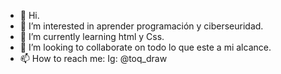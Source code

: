 - 👋 Hi.
- 👀 I’m interested in  aprender programación y ciberseuridad.
- 🌱 I’m currently learning  html y Css.
- 💞️ I’m looking to collaborate on  todo lo que este a mi alcance.
- 📫 How to reach me: Ig: @toq_draw

<!---
SrMiyagi92/SrMiyagi92 is a ✨ special ✨ repository because its `README.md` (this file) appears on your GitHub profile.
You can click the Preview link to take a look at your changes.
--->
